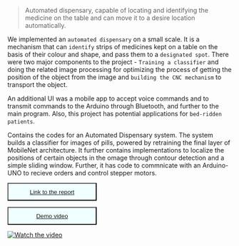 <blockquote><p>Automated dispensary, capable of locating and identifying the medicine on the table and can move it to a desire location automatically.</p></blockquote>



We implemented an `automated dispensary` on a small scale. It is a mechanism that can `identify` strips of medicines kept on a table on the basis of their colour and shape, and pass them to a `designated spot`. There were two major components to the project - `Training a classifier` and doing the related image processing for optimizing the process of getting the position of the object from the image and `building the CNC mechanism` to transport the object.


An additional UI was a mobile app to accept voice commands and to transmit commands to the Arduino through Bluetooth, and further to the main program. Also, this project has potential applications for `bed-ridden patients`.

Contains the codes for an Automated Dispensary system.
The system builds a classifier for images of pills, powered by retraining the final layer of MobileNet architecture.
It further contains implementations to localize the positions of certain objects in the omage through contour detection and a simple sliding window.
Further, it has code to commnicate with an Arduino-UNO to recieve orders and control stepper motors.


<button style="background-color:azure;color:white;width:200px;
height:40px;">[Link to the report](https://github.com/Dipeshtamboli/Autonated-Dispensary/blob/master/report/automated_dispensary_report.pdf)</button> 

<button style="background-color:azure;color:white;width:200px;
height:40px;">[Demo video](https://youtu.be/ZnAt6lENtlY)</button>

<!-- /home/dipesh/Automated--Dispensary/report/automated_dispensary_report.pdf -->

[![Watch the video](https://dipeshtamboli.github.io/images/itsp/vid_thumb.png)](https://youtu.be/ZnAt6lENtlY)


<!-- <iframe width="560" height="315" src="https://www.youtube.com/embed/ZnAt6lENtlY" frameborder="0" allow="accelerometer; autoplay; encrypted-media; gyroscope; picture-in-picture" allowfullscreen></iframe> -->

<!-- ![](https://github.com/Dipeshtamboli/Autonated-Dispensary/blob/master/report/itsp_demo_video.mp4)

<video width="320" height="240" controls>
  <source src="https://github.com/Dipeshtamboli/Autonated-Dispensary/blob/master/report/itsp_demo_video.mp4" type="video/mp4">
</video>


<figure class="video_container">
  <video controls="true" width="888" height="500" allowfullscreen="true" poster="https://dipeshtamboli.github.io/images/itsp/vid_thumb.png">
    <source src="https://dipeshtamboli.github.io/videos/itsp/itsp_demo_video.mp4" type="video/mp4">
    <source src="https://dipeshtamboli.github.io/videos/itsp/itsp_demo_video.ogg" type="video/ogg">
    <source src="https://dipeshtamboli.github.io/videos/itsp/itsp_demo_video.webm" type="video/webm">
  </video>
</figure> -->
